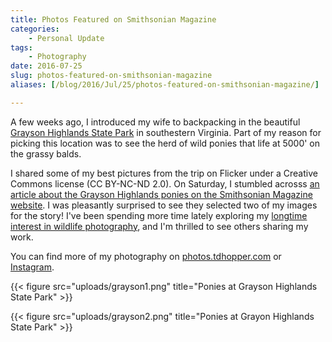 ```yaml
---
title: Photos Featured on Smithsonian Magazine
categories:
    - Personal Update
tags:
    - Photography
date: 2016-07-25
slug: photos-featured-on-smithsonian-magazine
aliases: [/blog/2016/Jul/25/photos-featured-on-smithsonian-magazine/]

---
```


A few weeks ago, I introduced my wife to backpacking in the beautiful [Grayson Highlands State Park](http://www.dcr.virginia.gov/state-parks/grayson-highlands "Grayson Highlands State Park") in southestern Virginia. Part of my reason for picking this location was to see the herd of wild ponies that life at 5000' on the grassy balds.

I shared some of my best pictures from the trip on Flicker under a Creative Commons license (CC BY-NC-ND 2.0). On Saturday, I stumbled acrosss [an article about the Grayson Highlands ponies on the Smithsonian Magazine website](http://www.smithsonianmag.com/travel/more-than-100-ponies-roam-free-this-park-virginia-180959786/). I was pleasantly surprised to see they selected two of my images for the story! I've been spending more time lately exploring my [longtime interest in wildlife photography](https://twitter.com/tdhopper/status/43876534687248384), and I'm thrilled to see others sharing my work.

You can find more of my photography on [photos.tdhopper.com](https://photos.tdhopper.com) or [Instagram](https://www.instagram.com/tdhopper/).

{{< figure src="uploads/grayson1.png" title="Ponies at Grayson Highlands State Park" >}}

{{< figure src="uploads/grayson2.png" title="Ponies at Grayon Highlands State Park" >}}
